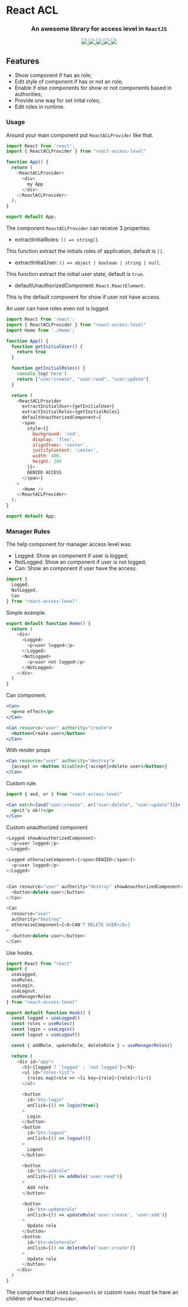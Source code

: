 # React ACL

<h3 align="center"> 
  An awesome library for access level in <code>ReactJS</code>
</h3>

<div align="center">
  <a href="https://github.com/david32145/react-access-level/actions">
    <img src="https://github.com/david32145/react-access-level/workflows/ci/badge.svg" />
  </a>
  <a href="https://npm-stat.com/charts.html?package=react-access-level">
    <img src="https://img.shields.io/npm/dm/react-access-level.svg" />
  </a>
  <a href="http://standardjs.com/">
    <img src="https://img.shields.io/badge/code%20style-standard-brightgreen.svg">
  </a>
   <a href="https://www.npmjs.com/package/react-access-level">
    <img src="https://badge.fury.io/js/react-access-level.svg">
  </a>
   <a href="https://www.npmjs.com/package/react-access-level">
    <img src="https://img.shields.io/badge/language-typescript-blue">
  </a>
</div>

## Features

- Show component if has an role;
- Edit style of component if has or not an role;
- Enable if else components for show or not components based in authorities;
- Provide one way for set inital roles;
- Edit roles in runtime.

### Usage

Around your main component put `ReactACLProvider` like that.

```js
import React from 'react';
import { ReactACLProvider } from "react-access-level"

function App() {
  return (
    <ReactACLProvider>
      <div>
        my App
      </div>
    </ReactACLProvider>
  );
}

export default App;
```

The component `ReactACLProvider` can receive 3 properties:

- extractInitialRoles: `() => string[]`.

This function extract the initials roles of application, default is `[]`.

- extractInitialUser: `() => object | boolean | string | null`.

This function extract the initial user state, default is `true`.

- defaultUnauthorizedComponent: `React.ReactElement`.

This is the default component for show if user not have access.

An user can have roles even not is logged.


```js
import React from 'react';
import { ReactACLProvider } from "react-access-level"
import Home from './Home';

function App() {
  function getInitialUser() {
    return true
  }

  function getInitialRoles() {
    console.log('here')
    return ["user:create", "user:read", "user:update"]
  }

  return (
    <ReactACLProvider
      extractInitialUser={getInitialUser}
      extractInitialRoles={getInitialRoles}
      defaultUnauthorizedComponent={
      <span 
        style={{
          background: 'red',
          display: 'flex',
          alignItems: 'center',
          justifyContent: 'center',
          width: 400,
          height: 200
        }}>
        DENIED ACCESS 
      </span>}
    >
      <Home />
    </ReactACLProvider>
  );
}

export default App;
```

### Manager Rules

The help component for manager access level was:

- Logged: Show an component if user is logged;
- NotLogged: Show an component if user is not logged;
- Can: Show an component if user have the access.

```js
import {
  Logged,
  NotLogged,
  Can
} from "react-access-level"
```

Simple example.

```js
export default function Home() {
  return (
    <div>
      <Logged>
        <p>user logged</p>
      </Logged>
      <NotLogged>
        <p>user not logged</p>
      </NotLogged>
    </div>
  )
}
```

Can component.

```jsx
<Can>
  <p>no effect</p>
</Can>

<Can resource="user" authority="create">
  <button>Create user</button>
</Can>
```

With render props

```jsx
<Can resource="user" authority="destroy">
  {accept => <button disabled={!accept}>delete user</button>}
</Can>
```

Custom rule.

```js
import { and, or } from "react-access-level"
```

```jsx
<Can match={and("user:create", or("user:delete", "user:update"))}>
  <p>it's ok!!</p>
</Can>
```

Custom unauthorized component

```js
<Logged showAnauthorizedComponent>
  <p>user logged</p>
</Logged>

<Logged otherwiseComponent={<span>DENIED</span>}>
  <p>user logged</p>
</Logged>
```

```js

<Can resource="user" authority="destroy" showAnauthorizedComponent>
  <button>delete user</button>
</Can>

<Can 
  resource="user"
  authority="destroy"
  otherwiseComponent={<b>CAN'T DELETE USER</b>}
>
  <button>delete user</button>
</Can>
```

Use hooks.

```js
import React from "react"
import { 
  useLogged, 
  useRules, 
  useLogin, 
  useLogout,
  useManagerRoles
} from "react-access-level"

export default function Hook() {
  const logged = useLogged()
  const roles = useRoles()
  const login = useLogin()
  const logout = useLogout()

  const { addRole, updateRole, deleteRole } = useManagerRoles()

  return (
    <div id="app">
      <h1>{logged ? 'logged' : 'not logged'}</h1>
      <ul id="roles-list">
        {roles.map(role => <li key={role}>{role}</li>)}
      </ul>

      <button
        id="btn-login"
        onClick={() => login(true)}
      >
        Login
      </button>
      <button
        id="btn-logout"
        onClick={() => logout()}
      >
        Logout
      </button>

      <button
        id="btn-addrole"
        onClick={() => addRole('user:read')}
      >
        Add role
      </button>

      <button
        id="btn-updaterole"
        onClick={() => updateRole('user:create', 'user:add')}
      >
        Update role
      </button>
      <button
        id="btn-deleterole"
        onClick={() => deleteRole('user:create')}
      >
        Update role
      </button>
    </div>
  )
}
```

The component that uses `Components` or custom `hooks` must be have an children of `ReactACLProvider`.